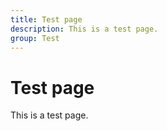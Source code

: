 ```yaml
---
title: Test page
description: This is a test page.
group: Test
---
```

# Test page

This is a test page.
